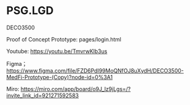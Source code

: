 # PSG.LGD
DECO3500

Proof of Concept Prototype: pages/login.html

Youtube: https://youtu.be/TmvrwKlb3us

Figma；https://www.figma.com/file/FZD6PdI99MoQNfOJ8uXydH/DECO3500-MedFi-Prototype-(Copy)?node-id=0%3A1

Miro: https://miro.com/app/board/o9J_lz9jLgs=/?invite_link_id=921271592583
